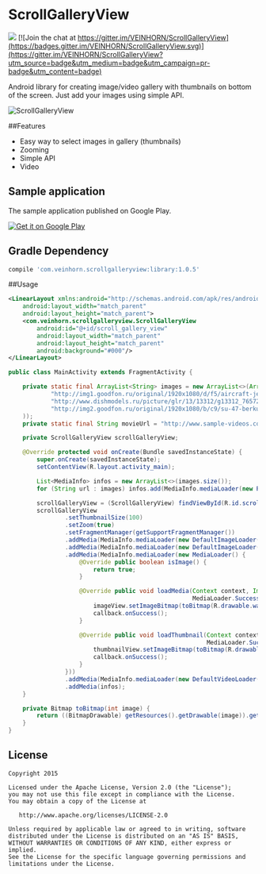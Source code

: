 # ScrollGalleryView

![](https://travis-ci.org/inver/ScrollGalleryView.svg)
[![Join the chat at https://gitter.im/VEINHORN/ScrollGalleryView](https://badges.gitter.im/VEINHORN/ScrollGalleryView.svg)](https://gitter.im/VEINHORN/ScrollGalleryView?utm_source=badge&utm_medium=badge&utm_campaign=pr-badge&utm_content=badge)

Android library for creating image/video gallery with thumbnails on bottom of the screen. Just add your images using simple API.

![ScrollGalleryView](http://i.imgur.com/xrBt4Xx.gif)

##Features
- Easy way to select images in gallery (thumbnails)
- Zooming
- Simple API
- Video

## Sample application
The sample application published on Google Play.

[![Get it on Google Play](http://www.android.com/images/brand/get_it_on_play_logo_small.png)](https://play.google.com/store/apps/details?id=com.veinhorn.scrollgalleryview)

## Gradle Dependency
```gradle
compile 'com.veinhorn.scrollgalleryview:library:1.0.5'
```

##Usage
```xml
<LinearLayout xmlns:android="http://schemas.android.com/apk/res/android"
    android:layout_width="match_parent"
    android:layout_height="match_parent">
    <com.veinhorn.scrollgalleryview.ScrollGalleryView
        android:id="@+id/scroll_gallery_view"
        android:layout_width="match_parent"
        android:layout_height="match_parent"
        android:background="#000"/>
</LinearLayout>
```

```java
public class MainActivity extends FragmentActivity {

    private static final ArrayList<String> images = new ArrayList<>(Arrays.asList(
            "http://img1.goodfon.ru/original/1920x1080/d/f5/aircraft-jet-su-47-berkut.jpg",
            "http://www.dishmodels.ru/picture/glr/13/13312/g13312_7657277.jpg",
            "http://img2.goodfon.ru/original/1920x1080/b/c9/su-47-berkut-c-37-firkin.jpg"
    ));
    private static final String movieUrl = "http://www.sample-videos.com/video/mp4/720/big_buck_bunny_720p_1mb.mp4";

    private ScrollGalleryView scrollGalleryView;

    @Override protected void onCreate(Bundle savedInstanceState) {
        super.onCreate(savedInstanceState);
        setContentView(R.layout.activity_main);

        List<MediaInfo> infos = new ArrayList<>(images.size());
        for (String url : images) infos.add(MediaInfo.mediaLoader(new PicassoImageLoader(url)));

        scrollGalleryView = (ScrollGalleryView) findViewById(R.id.scroll_gallery_view);
        scrollGalleryView
                .setThumbnailSize(100)
                .setZoom(true)
                .setFragmentManager(getSupportFragmentManager())
                .addMedia(MediaInfo.mediaLoader(new DefaultImageLoader(R.drawable.wallpaper1)))
                .addMedia(MediaInfo.mediaLoader(new DefaultImageLoader(toBitmap(R.drawable.wallpaper7))))
                .addMedia(MediaInfo.mediaLoader(new MediaLoader() {
                    @Override public boolean isImage() {
                        return true;
                    }

                    @Override public void loadMedia(Context context, ImageView imageView,
                                                    MediaLoader.SuccessCallback callback) {
                        imageView.setImageBitmap(toBitmap(R.drawable.wallpaper3));
                        callback.onSuccess();
                    }

                    @Override public void loadThumbnail(Context context, ImageView thumbnailView,
                                                        MediaLoader.SuccessCallback callback) {
                        thumbnailView.setImageBitmap(toBitmap(R.drawable.wallpaper3));
                        callback.onSuccess();
                    }
                }))
                .addMedia(MediaInfo.mediaLoader(new DefaultVideoLoader(movieUrl, R.mipmap.default_video)))
                .addMedia(infos);
    }

    private Bitmap toBitmap(int image) {
        return ((BitmapDrawable) getResources().getDrawable(image)).getBitmap();
    }
}
```

## License

    Copyright 2015

    Licensed under the Apache License, Version 2.0 (the "License");
    you may not use this file except in compliance with the License.
    You may obtain a copy of the License at

       http://www.apache.org/licenses/LICENSE-2.0

    Unless required by applicable law or agreed to in writing, software
    distributed under the License is distributed on an "AS IS" BASIS,
    WITHOUT WARRANTIES OR CONDITIONS OF ANY KIND, either express or implied.
    See the License for the specific language governing permissions and
    limitations under the License.
